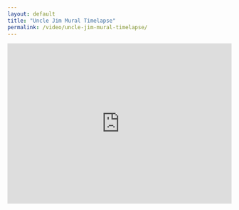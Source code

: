 ```yaml
---
layout: default
title: "Uncle Jim Mural Timelapse"
permalink: /video/uncle-jim-mural-timelapse/
---
```


<iframe src="https://player.vimeo.com/video/226059872" width="100%" height="360" frameborder="0" webkitallowfullscreen mozallowfullscreen allowfullscreen></iframe>
